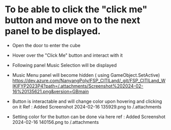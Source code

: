 # To be able to click the "click me" button and move on to the next panel to be displayed.
- Open the door to enter the cube 
- Hover over the "Click Me" button and interact with it
- Following panel Music Selection will be displayed 

- Music Menu panel will become hidden ( using GameObject.SetActive)
https://dev.azure.com/NanyangPoly/FSP_CITILand/_git/FSP_CITILand_WIKIFYP2023P4?path=/.attachments/Screenshot%202024-02-16%20135621.png&version=GBmain

- Button is interactable and will change color upon hovering and clicking on it
Ref : Added Screenshot 2024-02-16 135929.png to /.attachments

- Setting color for the button can be done via here
ref : Added Screenshot 2024-02-16 140156.png to /.attachments

